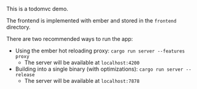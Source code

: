 This is a todomvc demo.

The frontend is implemented with ember and stored in the `frontend` directory.

There are two recommended ways to run the app:

* Using the ember hot reloading proxy: `cargo run server --features proxy`
    - The server will be available at `localhost:4200`
* Building into a single binary (with optimizations): `cargo run server --release`
    - The server will be available at `localhost:7878`

